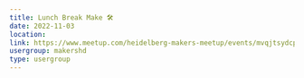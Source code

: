 ```yaml
---
title: Lunch Break Make 🛠️
date: 2022-11-03
location: 
link: https://www.meetup.com/heidelberg-makers-meetup/events/mvqjtsydcpbfb/
usergroup: makershd
type: usergroup
---
```

